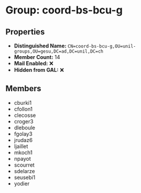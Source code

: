 # Group: coord-bs-bcu-g

## Properties

- **Distinguished Name:** `CN=coord-bs-bcu-g,OU=unil-groups,OU=gesu,DC=ad,DC=unil,DC=ch`
- **Member Count:** 14
- **Mail Enabled:** ❌
- **Hidden from GAL:** ❌

## Members

- cburki1
- cfollon1
- clecosse
- croger3
- dleboule
- fgolay3
- jrudaz6
- ljaillet
- mkoch1
- npayot
- scourret
- sdelarze
- seusebi1
- yodier
